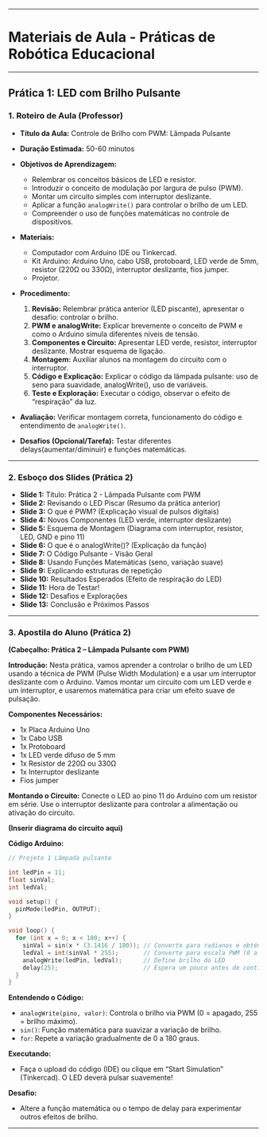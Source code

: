 
---

# Materiais de Aula - Práticas de Robótica Educacional

---

## Prática 1: LED com Brilho Pulsante

### 1. Roteiro de Aula (Professor)

* **Título da Aula:** Controle de Brilho com PWM: Lâmpada Pulsante
* **Duração Estimada:** 50-60 minutos
* **Objetivos de Aprendizagem:**

  * Relembrar os conceitos básicos de LED e resistor.
  * Introduzir o conceito de modulação por largura de pulso (PWM).
  * Montar um circuito simples com interruptor deslizante.
  * Aplicar a função `analogWrite()` para controlar o brilho de um LED.
  * Compreender o uso de funções matemáticas no controle de dispositivos.
* **Materiais:**

  * Computador com Arduino IDE ou Tinkercad.
  * Kit Arduino: Arduino Uno, cabo USB, protoboard, LED verde de 5mm, resistor (220Ω ou 330Ω), interruptor deslizante, fios jumper.
  * Projetor.
* **Procedimento:**

  1. **Revisão:** Relembrar prática anterior (LED piscante), apresentar o desafio: controlar o brilho.
  2. **PWM e analogWrite:** Explicar brevemente o conceito de PWM e como o Arduino simula diferentes níveis de tensão.
  3. **Componentes e Circuito:** Apresentar LED verde, resistor, interruptor deslizante. Mostrar esquema de ligação.
  4. **Montagem:** Auxiliar alunos na montagem do circuito com o interruptor.
  5. **Código e Explicação:** Explicar o código da lâmpada pulsante: uso de seno para suavidade, analogWrite(), uso de variáveis.
  6. **Teste e Exploração:** Executar o código, observar o efeito de “respiração” da luz.
* **Avaliação:** Verificar montagem correta, funcionamento do código e entendimento de `analogWrite()`.
* **Desafios (Opcional/Tarefa):** Testar diferentes delays(aumentar/diminuir) e funções matemáticas.

---

### 2. Esboço dos Slides (Prática 2)

* **Slide 1:** Título: Prática 2 - Lâmpada Pulsante com PWM
* **Slide 2:** Revisando o LED Piscar (Resumo da prática anterior)
* **Slide 3:** O que é PWM? (Explicação visual de pulsos digitais)
* **Slide 4:** Novos Componentes (LED verde, interruptor deslizante)
* **Slide 5:** Esquema de Montagem (Diagrama com interruptor, resistor, LED, GND e pino 11)
* **Slide 6:** O que é o analogWrite()? (Explicação da função)
* **Slide 7:** O Código Pulsante - Visão Geral
* **Slide 8:** Usando Funções Matemáticas (seno, variação suave)
* **Slide 9:** Explicando estruturas de repetição
* **Slide 10:** Resultados Esperados (Efeito de respiração do LED)
* **Slide 11:** Hora de Testar!
* **Slide 12:** Desafios e Explorações
* **Slide 13:** Conclusão e Próximos Passos

---

### 3. Apostila do Aluno (Prática 2)

**(Cabeçalho: Prática 2 – Lâmpada Pulsante com PWM)**

**Introdução:**
Nesta prática, vamos aprender a controlar o brilho de um LED usando a técnica de PWM (Pulse Width Modulation) e a usar um interruptor deslizante com o Arduino. Vamos montar um circuito com um LED verde e um interruptor, e usaremos matemática para criar um efeito suave de pulsação.

**Componentes Necessários:**

* 1x Placa Arduino Uno
* 1x Cabo USB
* 1x Protoboard
* 1x LED verde difuso de 5 mm
* 1x Resistor de 220Ω ou 330Ω
* 1x Interruptor deslizante
* Fios jumper

**Montando o Circuito:**
Conecte o LED ao pino 11 do Arduino com um resistor em série. Use o interruptor deslizante para controlar a alimentação ou ativação do circuito.

**(Inserir diagrama do circuito aqui)**

**Código Arduino:**

```cpp
// Projeto 1 Lâmpada pulsante

int ledPin = 11;
float sinVal;
int ledVal;

void setup() {
  pinMode(ledPin, OUTPUT);
}

void loop() {
  for (int x = 0; x < 180; x++) {
    sinVal = sin(x * (3.1416 / 180)); // Converte para radianos e obtém o seno
    ledVal = int(sinVal * 255);       // Converte para escala PWM (0 a 255)
    analogWrite(ledPin, ledVal);      // Define brilho do LED
    delay(25);                        // Espera um pouco antes de continuar
  }
}
```

**Entendendo o Código:**

* `analogWrite(pino, valor)`: Controla o brilho via PWM (0 = apagado, 255 = brilho máximo).
* `sin()`: Função matemática para suavizar a variação de brilho.
* `for`: Repete a variação gradualmente de 0 a 180 graus.

**Executando:**

* Faça o upload do código (IDE) ou clique em “Start Simulation” (Tinkercad). O LED deverá pulsar suavemente!

**Desafio:**

* Altere a função matemática ou o tempo de delay para experimentar outros efeitos de brilho.

---